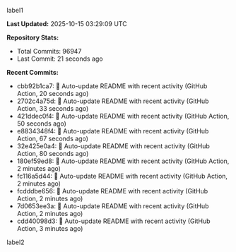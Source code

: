 
label1 
<!-- ACTIVITY_START -->
**Last Updated:** 2025-10-15 03:29:09 UTC

**Repository Stats:**
- Total Commits: 96947
- Last Commit: 21 seconds ago

**Recent Commits:**
- cbb92b1ca7: 🤖 Auto-update README with recent activity (GitHub Action, 20 seconds ago)
- 2702c4a75d: 🤖 Auto-update README with recent activity (GitHub Action, 33 seconds ago)
- 421ddec0f4: 🤖 Auto-update README with recent activity (GitHub Action, 50 seconds ago)
- e8834348f4: 🤖 Auto-update README with recent activity (GitHub Action, 67 seconds ago)
- 32e425e0a4: 🤖 Auto-update README with recent activity (GitHub Action, 80 seconds ago)
- 180ef59ed8: 🤖 Auto-update README with recent activity (GitHub Action, 2 minutes ago)
- fc116a5d44: 🤖 Auto-update README with recent activity (GitHub Action, 2 minutes ago)
- fcdddbe656: 🤖 Auto-update README with recent activity (GitHub Action, 2 minutes ago)
- 7d0653ee3a: 🤖 Auto-update README with recent activity (GitHub Action, 2 minutes ago)
- cdd40098d3: 🤖 Auto-update README with recent activity (GitHub Action, 3 minutes ago)
<!-- ACTIVITY_END -->

label2
